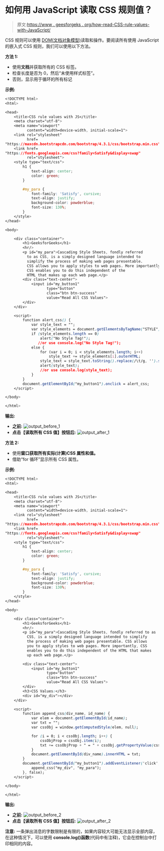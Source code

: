 # 如何用 JavaScript 读取 CSS 规则值？

> 原文:[https://www . geesforgeks . org/how-read-CSS-rule-values-with-JavaScript/](https://www.geeksforgeeks.org/how-to-read-css-rule-values-with-javascript/)

CSS 规则可以使用 [DOM(文档对象模型)](https://www.geeksforgeeks.org/dom-document-object-model/)读取和操作。要阅读所有使用 JavaScript 的嵌入式 CSS 规则，我们可以使用以下方法。

**方法 1:**

*   使用**文档**并获取所有的 CSS 标签。
*   检查长度是否为 0，然后“未使用样式标签”。
*   否则，显示用于循环的所有标记

**示例:**

```css
<!DOCTYPE html>
<html>

<head>
    <title>CSS rule values with JS</title>
    <meta charset="utf-8">
    <meta name="viewport"
          content="width=device-width, initial-scale=1">
    <link rel="stylesheet" 
          href=
"https://maxcdn.bootstrapcdn.com/bootstrap/4.3.1/css/bootstrap.min.css">
    <link href=
"https://fonts.googleapis.com/css?family=Satisfy&display=swap" 
          rel="stylesheet">
    <style type="text/css">
        h1 {
            text-align: center;
            color: green;
        }

        #my_para {
            font-family: 'Satisfy', cursive;
            text-align: justify;
            background-color: powderblue;
            font-size: 130%;
        }
    </style>
</head>

<body>

    <div class="container">
        <h1>GeeksforGeeks</h1>
        <hr/>
        <p id="my_para">Cascading Style Sheets, fondly referred
          to as CSS, is a simply designed language intended to
          simplify the process of making web pages presentable.
          CSS allows you to apply styles to web pages. More importantly,
          CSS enables you to do this independent of the 
          HTML that makes up each web page.</p>
        <div class="text-center">
            <input id="my_button1" 
                   type="button" 
                   class="btn btn-success" 
                   value="Read All CSS Values">
        </div>
    </div>

    <script>
        function alert_css() {
            var style_text = "";
            var style_elements = document.getElementsByTagName("STYLE");
            if (style_elements.length == 0)
                alert("No Style Tag!"); 
               //or use console.log("No Style Tag!");
            else {
                for (var i = 0; i < style_elements.length; i++)
                    style_text += style_elements[i].outerHTML;
                style_text = style_text.toString().replace(/\t/g, '').split('\r\n');
                alert(style_text); 
                //or use console.log(style_text);
            }
        }
        document.getElementById("my_button1").onclick = alert_css;
    </script>

</body>

</html>
```

**输出:**

*   **之前:**
    ![output_before_1](img/68660f5d4ddac5e56a30455887dd84ec.png)
*   **点击【读取所有 CSS 值】按钮后:**
    ![output_after_1](img/18a24eb1cfe27be7b546ffe878d88927.png)

**方法 2:**

*   使用**窗口获取所有实际(计算)CSS 属性和值。**
*   借助“for 循环”显示所有 CSS 属性。

**示例:**

```css
<!DOCTYPE html>
<html>

<head>
    <title>CSS rule values with JS</title>
    <meta charset="utf-8">
    <meta name="viewport" 
          content="width=device-width, initial-scale=1">
    <link rel="stylesheet"
          href=
"https://maxcdn.bootstrapcdn.com/bootstrap/4.3.1/css/bootstrap.min.css">
    <link href=
"https://fonts.googleapis.com/css?family=Satisfy&display=swap"
          rel="stylesheet">
    <style type="text/css">
        h1 {
            text-align: center;
            color: green;
        }

        #my_para {
            font-family: 'Satisfy', cursive;
            text-align: justify;
            background-color: powderblue;
            font-size: 130%;
        }
    </style>
</head>

<body>

    <div class="container">
        <h1>GeeksforGeeks</h1>
        <hr/>
        <p id="my_para">Cascading Style Sheets, fondly referred to as
          CSS, is a simply designed language intended to simplify 
          the process of making web pages presentable. CSS allows 
          you to apply styles to web pages. More importantly, CSS 
          enables you to do this independent of the HTML that makes 
          up each web page.</p>

        <div class="text-center">
            <input id="my_button1" 
                   type="button" 
                   class="btn btn-success" 
                   value="Read All CSS Values">
        </div>
        <h3>CSS Values:</h3>
        <div id="my_div"></div>
    </div>

    <script>
        function append_css(div_name, id_name) {
            var elem = document.getElementById(id_name);
            var txt = "";
            var cssObj = window.getComputedStyle(elem, null);

            for (i = 0; i < cssObj.length; i++) {
                cssObjProp = cssObj.item(i);
                txt += cssObjProp + " = " + cssObj.getPropertyValue(cssObjProp) + "<br>";
            }
            document.getElementById(div_name).innerHTML = txt;
        }
        document.getElementById("my_button1").addEventListener('click', function() {
            append_css("my_div", "my_para");
        }, false);
    </script>

</body>

</html>
```

**输出:**

*   **之前:**
    ![output_before_2](img/9520c5f7d7d4fe3a9d8b8b2b0486dbe1.png)
*   **点击【读取所有 CSS 值】按钮后:**
    ![output_after_2](img/468290b9724a657d3660bdd422aa8ce8.png)

**注意:**
一条弹出消息的字数限制是有限的，如果内容较大可能无法显示全部内容，在这种情况下，可以使用 **console.log()函数**(代码中有注释)，它会在控制台中打印相同的内容。